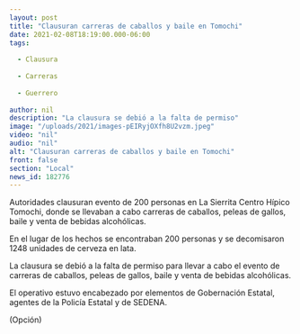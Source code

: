 ```yaml
---
layout: post
title: "Clausuran carreras de caballos y baile en Tomochi"
date: 2021-02-08T18:19:00.000-06:00
tags:
  
  - Clausura
  
  - Carreras
  
  - Guerrero
  
author: nil
description: "La clausura se debió a la falta de permiso"
image: "/uploads/2021/images-pEIRyjOXfh8U2vzm.jpeg"
video: "nil"
audio: "nil"
alt: "Clausuran carreras de caballos y baile en Tomochi"
front: false
section: "Local"
news_id: 182776
---
```


Autoridades clausuran evento de 200 personas en La Sierrita Centro Hípico Tomochi, donde se llevaban a cabo carreras de caballos, peleas de gallos, baile y venta de bebidas alcohólicas.

En el lugar de los hechos se encontraban 200 personas y se decomisaron 1248 unidades de cerveza en lata.

La clausura se debió a la falta de permiso para llevar a cabo el evento de carreras de caballos, peleas de gallos, baile y venta de bebidas alcohólicas.

El operativo estuvo encabezado por elementos de Gobernación Estatal, agentes de la Policía Estatal y de SEDENA.

(Opción)
